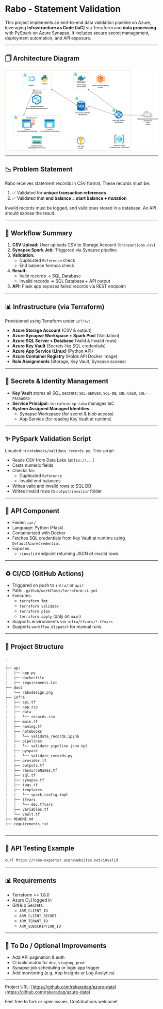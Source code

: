 # Rabo - Statement Validation

This project implements an end-to-end data validation pipeline on Azure, leveraging **Infrastructure as Code (IaC)** via Terraform and **data processing** with PySpark on Azure Synapse. It includes secure secret management, deployment automation, and API exposure.

---

## 🗍 Architecture Diagram

![Design](https://github.com/rskaradag/azure-data/blob/main/rabodesign.png?raw=true)

---

## 📉 Problem Statement

Rabo receives statement records in CSV format, These records must be:

1. ✅ Validated for **unique transaction references**
2. ✅ Validated that **end balance = start balance + mutation**

Invalid records must be logged, and valid ones stored in a database. An API should expose the result.

---

## 🔁 Workflow Summary

1. **CSV Upload:** User uploads CSV to Storage Account (`transactions.csv`)
2. **Synapse Spark Job:** Triggered via Synapse pipeline
3. **Validation:**
   - Duplicated `Reference` check
   - End balance formula check
4. **Result:**
   - Valid records → SQL Database
   - Invalid records → SQL Database + API output
5. **API:** Flask app exposes failed records via REST endpoint

---

## 📊 Infrastructure (via Terraform)

Provisioned using Terraform under `infra/`:

- **Azure Storage Account** (CSV & output)
- **Azure Synapse Workspace + Spark Pool** (Validation)
- **Azure SQL Server + Database** (Valid & Invalid rows)
- **Azure Key Vault** (Secrets like SQL credentials)
- **Azure App Service (Linux)** (Python API)
- **Azure Container Registry** (Holds API Docker image)
- **Role Assignments** (Storage, Key Vault, Synapse access)

---

## 🔐 Secrets & Identity Management

- **Key Vault** stores all SQL secrets: `SQL-SERVER`, `SQL-DB`, `SQL-USER`, `SQL-PASSWORD`
- **Service Principal:** `terraform-sp-rabo` manages IaC
- **System Assigned Managed Identities**:
  - Synapse Workspace (for secret & blob access)
  - App Service (for reading Key Vault at runtime)

---

## ✨ PySpark Validation Script

Located in `notebooks/validate_records.py`. This script:

- Reads CSV from Data Lake (`abfss://...`)
- Casts numeric fields
- Checks for:
  - Duplicated `Reference`
  - Invalid end balances
- Writes valid and invalid rows to SQL DB
- Writes invalid rows to `output/invalid/` folder

---

## 🚀 API Component

- Folder: `api/`
- Language: Python (Flask)
- Containerized with Docker
- Fetches SQL credentials from Key Vault at runtime using `DefaultAzureCredential`
- Exposes:
  - `/invalid` endpoint returning JSON of invalid rows

---

## ♻️ CI/CD (GitHub Actions)

- Triggered on push to `infra/` or `api/`
- Path: `.github/workflows/terraform-ci.yml`
- Executes:
  - `terraform fmt`
  - `terraform validate`
  - `terraform plan`
  - `terraform apply` (only on `main`)
- Supports environments via `infra/tfvars/*.tfvars`
- Supports `workflow_dispatch` for manual runs

---

## 📅 Project Structure

```
.
.
├── api
│   ├── app.py
│   ├── dockerfile
│   ├── requirements.txt
├── docs
│   └── rabodesign.png
├── infra
│   ├── api.tf
│   ├── app.zip
│   ├── data
│   │   └── records.csv
│   ├── main.tf
│   ├── naming.tf
│   ├── notebooks
│   │   └── validate_records.ipynb
│   ├── pipelines
│   │   └── validate_pipeline.json.tpl
│   ├── pyspark
│   │   └── validate_records.py
│   ├── provider.tf
│   ├── outputs.tf
│   ├── resourceNames.tf
│   ├── sql.tf
│   ├── synapse.tf
│   ├── tags.tf
│   ├── templates
│   │   └── spark_config.tmpl
│   ├── tfvars
│   │   └── dev.tfvars
│   ├── variables.tf
│   └── vault.tf
├── README.md
├── requirements.txt


```

---

## 🔢 API Testing Example

```bash
curl https://rabo-exporter.azurewebsites.net/invalid
```

---

## 📊 Requirements

- Terraform >= 1.8.0
- Azure CLI logged in
- GitHub Secrets:
  - `ARM_CLIENT_ID`
  - `ARM_CLIENT_SECRET`
  - `ARM_TENANT_ID`
  - `ARM_SUBSCRIPTION_ID`

---

## 🔧 To Do / Optional Improvements

- Add API pagination & auth
- CI build matrix for `dev`, `staging`, `prod`
- Synapse job scheduling or logic app trigger
- Add monitoring (e.g. App Insights or Log Analytics)

---

Project URL: [https://github.com/rskaradag/azure-data](https://github.com/rskaradag/azure-data)

Feel free to fork or open issues. Contributions welcome!
